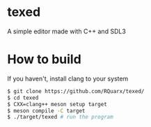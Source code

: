 # texed
A simple editor made with C++ and SDL3

# How to build

If you haven't, install clang to your system

```bash
$ git clone https://github.com/RQuarx/texed/
$ cd texed
$ CXX=clang++ meson setup target
$ meson compile -C target
$ ./target/texed # run the program
```
